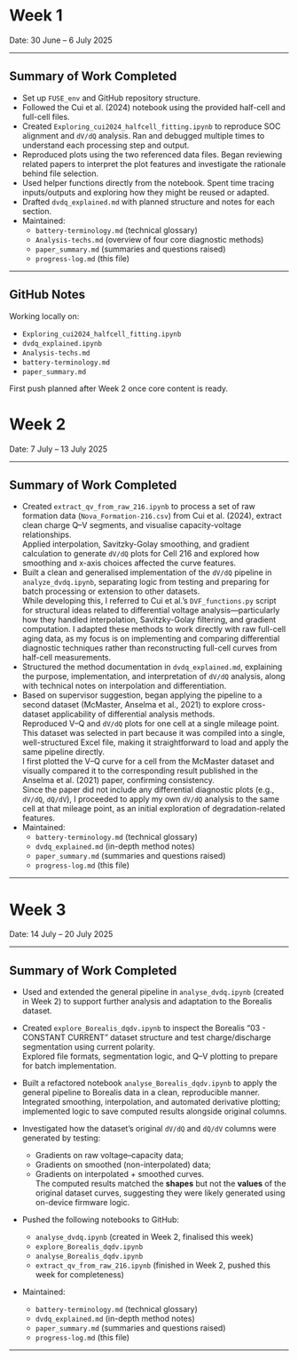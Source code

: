 # Week 1  
Date: 30 June – 6 July 2025  

---

## Summary of Work Completed

- Set up `FUSE_env` and GitHub repository structure.
- Followed the Cui et al. (2024) notebook using the provided half-cell and full-cell files.
- Created `Exploring_cui2024_halfcell_fitting.ipynb` to reproduce SOC alignment and `dV/dQ` analysis. Ran and debugged multiple times to understand each processing step and output.
- Reproduced plots using the two referenced data files. Began reviewing related papers to interpret the plot features and investigate the rationale behind file selection.
- Used helper functions directly from the notebook. Spent time tracing inputs/outputs and exploring how they might be reused or adapted.
- Drafted `dvdq_explained.md` with planned structure and notes for each section.
- Maintained:
  - `battery-terminology.md` (technical glossary)  
  - `Analysis-techs.md` (overview of four core diagnostic methods)  
  - `paper_summary.md` (summaries and questions raised)  
  - `progress-log.md` (this file)

---


## GitHub Notes

Working locally on:

- `Exploring_cui2024_halfcell_fitting.ipynb`  
- `dvdq_explained.ipynb`  
- `Analysis-techs.md`  
- `battery-terminology.md`  
- `paper_summary.md`  

First push planned after Week 2 once core content is ready.

# Week 2  
Date: 7 July – 13 July 2025  

---

## Summary of Work Completed

- Created `extract_qv_from_raw_216.ipynb` to process a set of raw formation data (`Nova_Formation-216.csv`) from Cui et al. (2024), extract clean charge Q–V segments, and visualise capacity-voltage relationships.  
  Applied interpolation, Savitzky-Golay smoothing, and gradient calculation to generate `dV/dQ` plots for Cell 216 and explored how smoothing and x-axis choices affected the curve features.
- Built a clean and generalised implementation of the `dV/dQ` pipeline in `analyze_dvdq.ipynb`, separating logic from testing and preparing for batch processing or extension to other datasets.  
  While developing this, I referred to Cui et al.’s `DVF_functions.py` script for structural ideas related to differential voltage analysis—particularly how they handled interpolation, Savitzky-Golay filtering, and gradient computation. I adapted these methods to work directly with raw full-cell aging data, as my focus is on implementing and comparing differential diagnostic techniques rather than reconstructing full-cell curves from half-cell measurements.
- Structured the method documentation in `dvdq_explained.md`, explaining the purpose, implementation, and interpretation of `dV/dQ` analysis, along with technical notes on interpolation and differentiation.
- Based on supervisor suggestion, began applying the pipeline to a second dataset (McMaster, Anselma et al., 2021) to explore cross-dataset applicability of differential analysis methods.  
  Reproduced V–Q and `dV/dQ` plots for one cell at a single mileage point.  
  This dataset was selected in part because it was compiled into a single, well-structured Excel file, making it straightforward to load and apply the same pipeline directly.  
  I first plotted the V–Q curve for a cell from the McMaster dataset and visually compared it to the corresponding result published in the Anselma et al. (2021) paper, confirming consistency.  
  Since the paper did not include any differential diagnostic plots (e.g., `dV/dQ`, `dQ/dV`), I proceeded to apply my own `dV/dQ` analysis to the same cell at that mileage point, as an initial exploration of degradation-related features.
- Maintained:
  - `battery-terminology.md` (technical glossary)
  - `dvdq_explained.md` (in-depth method notes)  
  - `paper_summary.md` (summaries and questions raised)  
  - `progress-log.md` (this file)

---
# Week 3  
Date: 14 July – 20 July 2025  

---

## Summary of Work Completed

- Used and extended the general pipeline in `analyse_dvdq.ipynb` (created in Week 2) to support further analysis and adaptation to the Borealis dataset.

- Created `explore_Borealis_dqdv.ipynb` to inspect the Borealis “03 - CONSTANT CURRENT” dataset structure and test charge/discharge segmentation using current polarity.  
  Explored file formats, segmentation logic, and Q–V plotting to prepare for batch implementation.

- Built a refactored notebook `analyse_Borealis_dqdv.ipynb` to apply the general pipeline to Borealis data in a clean, reproducible manner.  
  Integrated smoothing, interpolation, and automated derivative plotting; implemented logic to save computed results alongside original columns.

- Investigated how the dataset’s original `dV/dQ` and `dQ/dV` columns were generated by testing:
  - Gradients on raw voltage–capacity data;
  - Gradients on smoothed (non-interpolated) data;
  - Gradients on interpolated + smoothed curves.  
  The computed results matched the **shapes** but not the **values** of the original dataset curves, suggesting they were likely generated using on-device firmware logic.

- Pushed the following notebooks to GitHub:
  - `analyse_dvdq.ipynb` (created in Week 2, finalised this week)  
  - `explore_Borealis_dqdv.ipynb`  
  - `analyse_Borealis_dqdv.ipynb`  
  - `extract_qv_from_raw_216.ipynb` (finished in Week 2, pushed this week for completeness)

- Maintained:
  - `battery-terminology.md` (technical glossary)  
  - `dvdq_explained.md` (in-depth method notes)  
  - `paper_summary.md` (summaries and questions raised)  
  - `progress-log.md` (this file)

---
